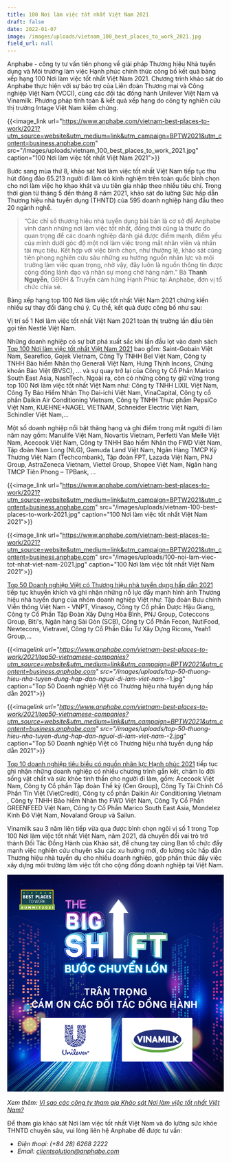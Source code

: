 ```yaml
---
title: 100 Nơi làm việc tốt nhất Việt Nam 2021
draft: false
date: 2022-01-07
image: /images/uploads/vietnam_100_best_places_to_work_2021.jpg
field_url: null
---
```

Anphabe - công ty tư vấn tiên phong về giải pháp Thương hiệu Nhà tuyển dụng và Môi trường làm việc Hạnh phúc chính thức công bố kết quả bảng xếp hạng 100 Nơi làm việc tốt nhất Việt Nam 2021. Chương trình khảo sát do Anphabe thực hiện với sự bảo trợ của Liên đoàn Thương mại và Công nghiệp Việt Nam (VCCI), cùng các đối tác đồng hành Unilever Việt Nam và Vinamilk. Phương pháp tính toán & kết quả xếp hạng do công ty nghiên cứu thị trường Intage Việt Nam kiểm chứng. 

{{<image_link url="https://www.anphabe.com/vietnam-best-places-to-work/2021?utm_source=website&utm_medium=link&utm_campaign=BPTW2021&utm_content=business.anphabe.com" src="/images/uploads/vietnam_100_best_places_to_work_2021.jpg" caption="100 Nơi làm việc tốt nhất Việt Nam 2021">}}

Bước sang mùa thứ 8, khảo sát Nơi làm việc tốt nhất Việt Nam tiếp tục thu hút đông đảo  65.213 người đi làm có kinh nghiệm trên toàn quốc bình chọn cho nơi làm việc họ khao khát và ưu tiên gia nhập theo nhiều tiêu chí. Trong thời gian từ tháng 5 đến tháng 8 năm 2021, khảo sát đo lường Sức hấp dẫn Thương hiệu nhà tuyển dụng (THNTD) của 595 doanh nghiệp hàng đầu theo 20 ngành nghề.

> “Các chỉ số thương hiệu nhà tuyển dụng bài bản là cơ sở để Anphabe vinh danh những nơi làm việc tốt nhất, đồng thời cũng là thước đo quan trọng để các doanh nghiệp đánh giá được điểm mạnh, điểm yếu của mình dưới góc độ một nơi làm việc trong mắt nhân viên và nhân tài mục tiêu. Kết hợp với việc bình chọn, như thường lệ, khảo sát cũng tiên phong nghiên cứu sâu những xu hướng nguồn nhân lực và môi trường làm việc quan trọng, nhờ vậy, đây luôn là nguồn thông tin được cộng đồng lãnh đạo và nhân sự mong chờ hàng năm.” Bà **Thanh Nguyễn**, GĐĐH & Truyền cảm hứng Hạnh Phúc tại Anphabe, đơn vị tổ chức chia sẻ.   

Bảng xếp hạng top 100 Nơi làm việc tốt nhất Việt Nam 2021 chứng kiến nhiều sự thay đổi đáng chú ý. Cụ thể, kết quả được công bố như sau:  

Vị trí số 1 Nơi làm việc tốt nhất Việt Nam 2021 toàn thị trường lần đầu tiên gọi tên Nestlé Việt Nam.

Những doanh nghiệp có sự bứt phá xuất sắc khi lần đầu lọt vào danh sách [Top 100 Nơi làm việc tốt nhất Việt Nam 2021](https://www.anphabe.com/vietnam-best-places-to-work/2021?utm_source=website&utm_medium=link&utm_campaign=BPTW2021&utm_content=business.anphabe.com) bao gồm: Saint-Gobain Việt Nam, Searefico, Gojek Vietnam, Công Ty TNHH Bel Việt Nam, Công ty TNHH Bảo hiểm Nhân thọ Generali Việt Nam, Hưng Thịnh Incons, Chứng khoán Bảo Việt (BVSC), ... và sự quay trở lại của Công ty Cổ Phần Marico South East Asia, NashTech. Ngoài ra, còn có những công ty giữ vững trong top 100 Nơi làm việc tốt nhất Việt Nam như: Công ty TNHH LIXIL Việt Nam, Công Ty Bảo Hiểm Nhân Thọ Dai-ichi Việt Nam, VinaCapital, Công ty cổ phần Daikin Air Conditioning Vietnam, Công ty TNHH Thực phẩm PepsiCo Việt Nam, KUEHNE+NAGEL VIETNAM, Schneider Electric Việt Nam, Schindler Việt Nam,…

Một số doanh nghiệp nổi bật thăng hạng và ghi điểm trong mắt người đi làm năm nay gồm: Manulife Việt Nam, Novartis Vietnam, Perfetti Van Melle Việt Nam, Acecook Việt Nam, Công ty TNHH Bảo hiểm Nhân thọ FWD Việt Nam, Tập đoàn Nam Long (NLG), Gamuda Land Việt Nam, Ngân Hàng TMCP Kỹ Thương Việt Nam (Techcombank), Tập đoàn FPT, Lazada Việt Nam, PNJ Group, AstraZeneca Vietnam, Viettel Group, Shopee Việt Nam, Ngân hàng TMCP Tiên Phong – TPBank, ...

{{<image_link url="https://www.anphabe.com/vietnam-best-places-to-work/2021?utm_source=website&utm_medium=link&utm_campaign=BPTW2021&utm_content=business.anphabe.com" src="/images/uploads/vietnam-100-best-places-to-work-2021.jpg" caption="100 Nơi làm việc tốt nhất Việt Nam 2021">}}

{{<image_link url="https://www.anphabe.com/vietnam-best-places-to-work/2021?utm_source=website&utm_medium=link&utm_campaign=BPTW2021&utm_content=business.anphabe.com" src="/images/uploads/100-noi-lam-viec-tot-nhat-viet-nam-2021.jpg" caption="100 Nơi làm việc tốt nhất Việt Nam 2021">}}

[Top 50 Doanh nghiệp Việt có Thương hiệu nhà tuyển dụng hấp dẫn 2021](https://www.anphabe.com/vietnam-best-places-to-work/2021/top50-vietnamese-companies?utm_source=website&utm_medium=link&utm_campaign=BPTW2021&utm_content=business.anphabe.com) tiếp tục khuyến khích và ghi nhận những nỗ lực đẩy mạnh hình ảnh Thương hiệu nhà tuyển dụng của nhóm doanh nghiệp Việt như: Tập đoàn Bưu chính Viễn thông Việt Nam - VNPT, Vinasoy, Công ty Cổ phần Dược Hậu Giang, Công ty Cổ Phần Tập Đoàn Xây Dựng Hòa Bình, PNJ Group, Coteccons Group, Biti's, Ngân hàng Sài Gòn (SCB), Công ty Cổ Phần Fecon, NutiFood, Newtecons, Vietravel, Công ty Cổ Phần Đầu Tư Xây Dựng Ricons, Yeah1 Group,...

{{<image*link url="https://www.anphabe.com/vietnam-best-places-to-work/2021/top50-vietnamese-companies?utm_source=website&utm_medium=link&utm_campaign=BPTW2021&utm_content=business.anphabe.com" src="/images/uploads/top-50-thuong-hieu-nha-tuyen-dung-hap-dan-nguoi-di-lam-viet-nam-*-1.jpg" caption="Top 50 Doanh nghiệp Việt có Thương hiệu nhà tuyển dụng hấp dẫn 2021">}}

{{<image*link url="https://www.anphabe.com/vietnam-best-places-to-work/2021/top50-vietnamese-companies?utm_source=website&utm_medium=link&utm_campaign=BPTW2021&utm_content=business.anphabe.com" src="/images/uploads/top-50-thuong-hieu-nha-tuyen-dung-hap-dan-nguoi-di-lam-viet-nam-*-2.jpg" caption="Top 50 Doanh nghiệp Việt có Thương hiệu nhà tuyển dụng hấp dẫn 2021">}}

[Top 10 doanh nghiệp tiêu biểu có nguồn nhân lực Hạnh phúc 2021](https://www.anphabe.com/vietnam-best-places-to-work/2021/top10-haw?utm_source=website&utm_medium=link&utm_campaign=BPTW2021&utm_content=business.anphabe.com) tiếp tục ghi nhận những doanh nghiệp có nhiều chương trình gắn kết, chăm lo đời sống vật chất và sức khỏe tinh thần cho người đi làm, gồm: Acecook Việt Nam, Công ty Cổ phần Tập đoàn Thế kỷ (Cen Group), Công Ty Tài Chính Cổ Phần Tín Việt (VietCredit), Công ty cổ phần Daikin Air Conditioning Vietnam , Công ty TNHH Bảo hiểm Nhân thọ FWD Việt Nam, Công Ty Cổ Phần GREENFEED Việt Nam, Công ty Cổ Phần Marico South East Asia, Mondelez Kinh Đô Việt Nam, Novaland Group và Sailun.

Vinamilk sau 3 năm liên tiếp vừa qua được bình chọn ngôi vị số 1 trong Top 100 Nơi làm việc tốt nhất Việt Nam, năm 2021, đã chuyển đổi vai trò trở thành Đối Tác Đồng Hành của Khảo sát, để chung tay cùng Ban tổ chức đẩy mạnh việc nghiên cứu chuyên sâu các xu hướng mới, đo lường sức hấp dẫn Thương hiệu nhà tuyển dụ cho nhiều doanh nghiệp, góp phần thúc đẩy việc xây dựng môi trường làm việc tốt cho cộng đồng doanh nghiệp tại Việt Nam.

![100 Nơi làm việc tốt nhất Việt Nam - Đối tác đồng hành](/images/uploads/vietnam100bestplacestowork2021_doitacdonghanh.jpg "Trân trọng cám ơn đối tác đồng hành - Unilever Việt Nam, Vinamilk")

*Xem thêm: [Vì sao các công ty tham gia Khảo sát Nơi làm việc tốt nhất Việt Nam?](https://business.anphabe.com/post/2021-12-23-v%C3%AC-sao-c%C3%A1c-c%C3%B4ng-ty-tham-gia-kh%E1%BA%A3o-s%C3%A1t-n%C6%A1i-l%C3%A0m-vi%E1%BB%87c-t%E1%BB%91t-nh%E1%BA%A5t-vi%E1%BB%87t-nam/)*

Để tham gia khảo sát Nơi làm việc tốt nhất Việt Nam và đo lường sức khỏe THNTD chuyên sâu, vui lòng liên hệ Anphabe để được tư vấn:

* *Điện thoại: (+84 28) 6268 2222*
* *Email: [clientsolution@anphabe.com](mailto:clientsolution@anphabe.com)*